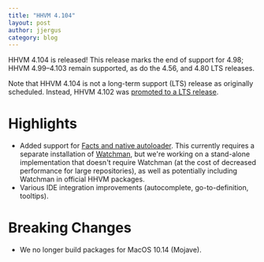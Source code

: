 ```yaml
---
title: "HHVM 4.104"
layout: post
author: jjergus
category: blog
---
```


HHVM 4.104 is released! This release marks the end of support for 4.98;
HHVM 4.99&ndash;4.103 remain supported, as do the 4.56, and 4.80 LTS releases.

Note that HHVM 4.104 is not a long-term support (LTS) release as originally
scheduled. Instead, HHVM 4.102 was
[promoted to a LTS release](/blog/2021/03/29/extending-hhvm-4.102-support.html).

# Highlights

- Added support for
  [Facts and native autoloader](https://github.com/facebook/hhvm/pull/8816).
  This currently requires a separate installation of
  [Watchman](https://facebook.github.io/watchman/), but we're working on a
  stand-alone implementation that doesn't require Watchman (at the cost of
  decreased performance for large repositories), as well as potentially
  including Watchman in official HHVM packages.
- Various IDE integration improvements (autocomplete, go-to-definition,
  tooltips).

# Breaking Changes

- We no longer build packages for MacOS 10.14 (Mojave).
